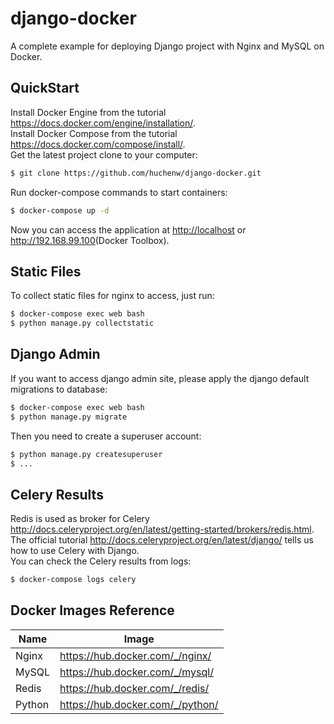# django-docker
A complete example for deploying Django project with Nginx and MySQL on Docker.
## QuickStart
Install Docker Engine from the tutorial <https://docs.docker.com/engine/installation/>.</br>
Install Docker Compose from the tutorial <https://docs.docker.com/compose/install/>.</br>
Get the latest project clone to your computer:
```bash
$ git clone https://github.com/huchenw/django-docker.git
```
Run docker-compose commands to start containers:
```bash
$ docker-compose up -d
```
Now you can access the application at <http://localhost> or <http://192.168.99.100>(Docker Toolbox).</br>
## Static Files
To collect static files for nginx to access, just run:
```bash
$ docker-compose exec web bash
$ python manage.py collectstatic
```
## Django Admin
If you want to access django admin site, please apply the django default migrations to database:
```bash
$ docker-compose exec web bash
$ python manage.py migrate
```
Then you need to create a superuser account:
```bash
$ python manage.py createsuperuser
$ ...
```
## Celery Results
Redis is used as broker for Celery <http://docs.celeryproject.org/en/latest/getting-started/brokers/redis.html>.</br>
The official tutorial <http://docs.celeryproject.org/en/latest/django/> tells us how to use Celery with Django.</br>
You can check the Celery results from logs:
```bash
$ docker-compose logs celery
```
## Docker Images Reference

| Name   | Image                              |
| ------ | ---------------------------------- |
| Nginx  | <https://hub.docker.com/_/nginx/>  |
| MySQL  | <https://hub.docker.com/_/mysql/>  |
| Redis  | <https://hub.docker.com/_/redis/>  |
| Python | <https://hub.docker.com/_/python/> |

